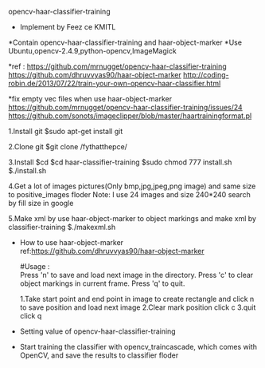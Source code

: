 opencv-haar-classifier-training 
- Implement by Feez ce KMITL

*Contain opencv-haar-classifier-training and haar-object-marker
*Use Ubuntu,opencv-2.4.9,python-opencv,ImageMagick

*ref : 
https://github.com/mrnugget/opencv-haar-classifier-training
https://github.com/dhruvvyas90/haar-object-marker
http://coding-robin.de/2013/07/22/train-your-own-opencv-haar-classifier.html

*fix empty vec files when use haar-object-marker
https://github.com/mrnugget/opencv-haar-classifier-training/issues/24
https://github.com/sonots/imageclipper/blob/master/haartrainingformat.pl

1.Install git
$sudo apt-get install git

2.Clone git
$git clone /fythatthepce/

3.Install
  $cd
  $cd haar-classifier-training
  $sudo chmod 777 install.sh
  $./install.sh

4.Get a lot of images pictures(Only bmp,jpg,jpeg,png image) and same size to positive_images floder
Note: I use 24 images and size 240*240  search by fill size in google

5.Make xml by use haar-object-marker to object markings and make xml by classifier-training
  $./makexml.sh
 
  - How to use haar-object-marker 
    ref:https://github.com/dhruvvyas90/haar-object-marker
    
    #Usage :	
    Press 'n' to save and load next image in the directory.
    Press 'c' to clear object markings in current frame.
    Press 'q' to quit.

    1.Take start point and end point in image to create rectangle and click n to save position and load next image
    2.Clear mark position click c
    3.quit click q

  - Setting value of opencv-haar-classifier-training
  - Start training the classifier with opencv_traincascade, which comes with OpenCV, and save the results to classifier floder

  


    
  
